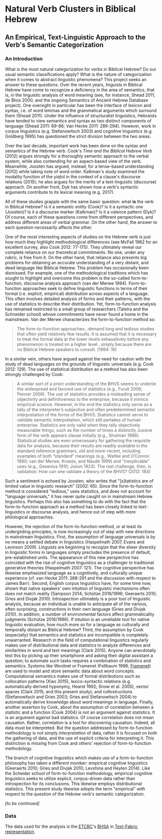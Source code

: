 # Natural Verb Clusters in Biblical Hebrew 
## An Empirical, Text-Linguistic Approach to the Verb's Semantic Categorization

### An Introduction
What is the most natural categorization for verbs in Biblical Hebrew? Do our usual semantic classifications apply? What is the nature of categorization when it comes to abstract linguistic phenomena? This project seeks an answer to these questions. Over the recent years, linguists in Biblical Hebrew have come to recognize a deficiency in the area of semantics, that is, in the linguistic analysis of word meaning (see, for instance, Shead 2011, de Blois 2000, and the ongoing Semantics of Ancient Hebrew Database project). One oversight in particular has been the interface of lexicon and syntax, i.e. of word lemmas and the grammatical arguments which surround them (Shead 2011). Under the influence of structuralist linguistics, Hebraists have tended to view semantics and syntax as two distinct components of language (Shead 2011: 69-86; Van Hecke 2011: 286-294). However, work in corpus linguistics (e.g. Stefanowitsch 2003) and cognitive linguistics (e.g. Goldberg 1995) has questioned the strict division between the two areas. 

Over the last decade, important work has been done on the syntax and semantics of the Hebrew verb. Cook's *Time and the Biblical Hebrew Verb* (2012) argues strongly for a thoroughly semantic approach to the verbal system, while also contending for an aspect-based view of the verb. Meanwhile, Joosten has argued, instead, for a tense-based understanding (2012) while taking note of word order. Kalkman's study examined the modality function of the yiqtol in the context of a clause's discourse relations (2015); he also argues for the merits of a text-linguistic (discourse) approach. On another front, Dyk has shown how a verb's syntactic arguments contribute to its lexical meaning (e.g. 2017).

All of these studies grapple with the same basic question: what **is** the verb in Biblical Hebrew? Is it a semantic entity (Cook)? Is it a syntactic one (Joosten)? Is it a discourse marker (Kalkman)? Is it a valence pattern (Dyk)? Of course, each of these questions come from different perspectives, and address different areas of verbal grammar. On the other hand, the answer to each question necessarily affects the other.

One of the most interesting aspects of studies on the Hebrew verb is just how much they highlight methodological differences (see McFall 1982 for an excellent survey, also Cook 2012: 77-175). They ultimately reveal our complete reliance on our theoretical commitments. No one, under any rubric, is free from it. On the other hand, that reliance also presents big problems for obtaining an accurate understanding of a very distant, and dead language like Biblical Hebrew. This problem has occasionally been dismissed. For example, one of the methodological traditions which has sought to highlight and overcome this problem is the so-called form-to-function, discourse analysis approach (van der Merwe 1994). Form-to-function approaches seek to define linguistic functions in terms of their formal (i.e. explicit, empirical) distribution across aspects of a language. This often involves detailed analysis of forms and their patterns, with the use of statistics to describe their distribution. Yet, form-to-function analysis has remained restricted to a small group of researchers (Talstra and the Schneider school) whose commitments have never found a home in the mainstream. Van der Merwe characterizes the form-to-function method so:

> The form-to-function approaches...demand long and tedious studies that often yield relatively few results. It is assumed that it is necessary to treat the formal data at the lower levels exhaustively before any phenomenon is treated on a higher level...simply because there are no Biblical Hebrew speakers to consult. (1994: 16)

In a similar vein, others have argued against the need for caution with the study of dead languages on the grounds of linguistic universals (e.g. Cook 2012: 129). The use of statistical distribution as a method has also been strongly challenged by Cook: 

> A similar sort of a priori understanding of the BHVS seems to underlie the widespread and favored use of statistics (e.g., Furuli 2006; Penner 2006). The use of statistics provides a misleading sense of objectivity and definitiveness to the enterprise, because it mimics empirical science. However, in the end the statistics only serve as a tally of the interpreter’s subjective and often predetermined semantic interpretation of the forms of the BHVS. Statistics cannot serve to validate semantic interpretation, which still partakes of human enterprise. Statistics are only valid when they tally objectively measurable things, such as the number of times a distinctly Jussive form of the verb appears clause initially (e.g., Shulman 1996). Statistical studies are even unnecessary for gathering the requisite data for analysis, because their results are readily available in the standard reference grammars, old and more-recent, including examples of both “standard” meanings (e.g., Waltke and O’Connor 1990; van der Merwe, Kroeze, and Naudé 1999) and “inexplicable” uses (e.g., Gesenius 1910; Joüon 1923). The real challenge, then, is validation: How can one validate a theory of the BHVS? (2012: 184)

Such a sentiment is echoed by Joosten, who writes that "[s]tatistics are of limited value in linguistic research" (2002: 65). Since the form-to-function method is considered "tedious," uses statistics, and does not account for "language universals," it has never quite caught on in mainstream Hebrew linguistics. Perhaps this also has something to do with the fact that the form-to-function approach as a method has been closely linked to text-linguistics or discourse analysis, and hence out of step with more philological approaches. 

However, the rejection of the form-to-function method, or at least its undergirding principles, is now increasingly out of step with new directions in mainstream linguistics. First, the assumption of language universals is by no means a settled debate in linguistics (Haspelmath 2007, Evans and Levinson 2009). Linguists are beginning to recogize that the sheer diversity in linguistic forms in languages simply precludes the presence of default, pre-established units. The appearance of this new perspective has coincided with the rise of cognitive linguistics as a challenger to traditional generative theories (Haspelmath 2007: 121). The cognitive perspective has likewise emphasized language as a cognitively, and culturally unique experience (cf. van Hecke 2011: 288-291 and the discussion with respect to James Barr). Second, English corpus linguistics have, for some time now, shown that native speakers' own intuition of linguistic mechanisms often does not match reality (Sampson 2014; Schütze 2016/1996; Geeraerts 2010; Gries and Divjak 2010). Introspection ultimately is a poor tool of linguistic analysis, because an individual is unable to anticipate all of the various, often surprising, constructions in their own language (Gries and Divjak 2010). In addition, a number of environmental factors affect grammaticality judgments (Schütze 2016/1996). If intution is an unreliable tool for native linguistic evaluation, how much more so for a language as culturally and temporally distant as Biblical Hebrew? Third, the assumption by Cook (especially) that semantics and statistics are incompatible is completely unwarranted. Research in the field of computational linguistics regularly makes use of distributional data and statistics to analyze differences and similarities in word and text meanings (Clark 2015). Anyone can anecdotally test this by picking up their smartphone and asking their digital assistant a question; to automate such tasks requires a combination of statistics and semantics. Systems like Wordnet or Framenet (Fellbaum 1998; [Framenet](https://framenet.icsi.berkeley.edu)) are used to model and store semantic data about word concepts. Computational semantics makes use of formal distributions such as collocation patterns (Xiao 2015), lexico-syntactic relations (e.g. automatically derived hyponymy, Hearst 1992; Snow et al. 2005), vector spaces (Clark 2015; and this present study); and collostructions (Stefanowitsch and Gries 2003; Gries and Stefanowitsch 2004) to automatically derive knowledge about word meanings in language. Finally, another assertion by Cook, about the assumption of correlation between a statistic and a function (Cook 2004) is not an argument against statistics. It is an argument against bad statistics. Of course correlation does not mean causation. Rather, correlation is a tool for discovering causation. Indeed, all data must be interpreted. But the question addressed by form-to-function methodology is not simply *interpretation* of data, rather it is focused on both the gathering of data, and the use of explicit criteria for interpreting it. This distinction is missing from Cook and others' rejection of form-to-function methodology.

The branch of cognitive linguistics which makes use of a form-to-function philosophy has taken a different moniker: empirical cognitive linguistics (Geeraerts 2010; Gries and Divjak 2010; Levshina and Heylen 2014). Like the Scheider school of form-to-function methodology, empirical cognitive linguistics seeks to utilize explicit, corpus-driven data rather than introspection for its conclusions. This likewise employs distributional statistics. This present study likewise adopts the term "empirical" with respect to the question of the Hebrew verb's semantic categorization.

*[to be continued]*   

### Data
The data used for the analysis is the [ETCBC](http://www.etcbc.nl)'s [BHSA](https://github.com/ETCBC/bhsa) in [Text-Fabric representation](https://github.com/Dans-labs/text-fabric/wiki). 

